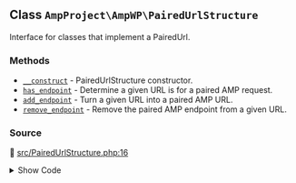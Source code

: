 ## Class `AmpProject\AmpWP\PairedUrlStructure`

Interface for classes that implement a PairedUrl.

### Methods

* [`__construct`](../method/PairedUrlStructure/__construct.md) - PairedUrlStructure constructor.
* [`has_endpoint`](../method/PairedUrlStructure/has_endpoint.md) - Determine a given URL is for a paired AMP request.
* [`add_endpoint`](../method/PairedUrlStructure/add_endpoint.md) - Turn a given URL into a paired AMP URL.
* [`remove_endpoint`](../method/PairedUrlStructure/remove_endpoint.md) - Remove the paired AMP endpoint from a given URL.
### Source

:link: [src/PairedUrlStructure.php:16](/src/PairedUrlStructure.php#L16-L59)

<details>
<summary>Show Code</summary>

```php
abstract class PairedUrlStructure {

	/**
	 * Paired URL service.
	 *
	 * @var PairedUrl
	 */
	protected $paired_url;

	/**
	 * PairedUrlStructure constructor.
	 *
	 * @param PairedUrl $paired_url Paired URL service.
	 */
	public function __construct( PairedUrl $paired_url ) {
		$this->paired_url = $paired_url;
	}

	/**
	 * Determine a given URL is for a paired AMP request.
	 *
	 * @param string $url URL (or REQUEST_URI).
	 * @return bool True if the URL has the paired endpoint.
	 */
	public function has_endpoint( $url ) {
		return $url !== $this->remove_endpoint( $url );
	}

	/**
	 * Turn a given URL into a paired AMP URL.
	 *
	 * @param string $url URL (or REQUEST_URI).
	 * @return string AMP URL.
	 */
	abstract public function add_endpoint( $url );

	/**
	 * Remove the paired AMP endpoint from a given URL.
	 *
	 * @param string $url URL (or REQUEST_URI).
	 * @return string URL with AMP stripped.
	 */
	abstract public function remove_endpoint( $url );
}
```

</details>
